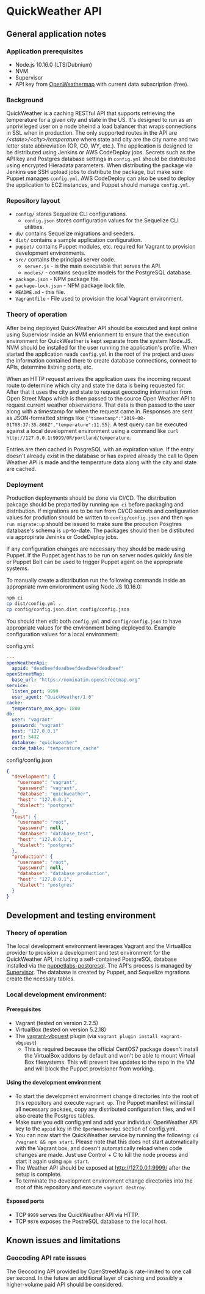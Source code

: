 # QuickWeather API

## General application notes

### Application prerequisites
* Node.js 10.16.0 (LTS/Dubnium)
* NVM
* Supervisor
* API key from [OpenWeathermap](https://openweathermap.org/api) with current data subscription (free).

### Background
QuickWeather is a caching RESTful API that supports retrieving the temperature for a given city and state in the US. It's designed to run as an unprivileged user on a node bheind a load balancer that wraps connections in SSL when in production. The only supported routes in the API are */\<state\>/\<city\>/temperature* where state and city are the city name and two letter state abbreviation (OR, CO, WY, etc.).
The application is designed to be distributed using Jenkins or AWS CodeDeploy jobs. Secrets such as the API key and Postgres database settings in `config.yml` should be distributed using encrypted Hieradata parameters. When distributing the package via Jenkins use SSH upload jobs to distribute the package, but make sure Puppet manages `config.yml`. AWS CodeDeploy can also be used to deploy the application to EC2 instances, and Puppet should manage `config.yml`.

### Repository layout
* `config/` stores Sequelize CLI configurations.
  * `config.json` stores configuration values for the Sequelize CLI utilities.
* `db/` contains Sequelize migrations and seeders.
* `dist/` contains a sample application configuration.
* `puppet/` contains Puppet modules, etc. required for Vagrant to provision development environments.
* `src/` contains the principal server code.
  * `server.js` - is the main executable that serves the API.
  * `modles/` - contains sequelize models for the PostgreSQL database.
* `package.json` - NPM package file.
* `package-lock.json` - NPM package lock file.
* `README.md` - this file.
* `Vagrantfile` - File used to provision the local Vagrant environment.

### Theory of operation
After being deployed QuickWeather API should be executed and kept online using Superviosr inside an NVM enrionment to ensure that the execution environment for QuickWeather is kept separate from the system Node.JS. NVM should be installed for the user running the application's profile. When started the application reads `config.yml` in the root of the project and uses the information contained there to create database connections, connect to APIs, determine listning ports, etc.

When an HTTP request arrives the application uses the incoming request route to determine which city and state the data is being requested for. After that it uses the city and state to request geocoding information from Open Street Maps which is then passed to the source Open Weather API to request current weather observations. That data is then passed to the user along with a timestamp for when the request came in. Responses are sent as JSON-formatted strings like `{"timestamp":"2019-08-01T08:37:35.806Z","temperature":11.55}`. A test query can be executed against a local development environment using a command like `curl http://127.0.0.1:9999/OR/portland/temperature`.

Entries are then cached in PosgreSQL with an expiration value. If the entry doesn't already exist in the database or has expired already the call to Open Weather API is made and the temperature data along with the city and state are cached.

### Deployment
Production deployments should be done via CI/CD. The distribution pakcage should be preparted by running `npm ci` before packaging and distribution. If migrations are to be run from CI/CD secrets and configuration values for prodution should be written to `config/config.json` and then `npm run migrate:up` should be issued to make sure the procution Posgtres database's schema is up-to-date. The packages should then be distibuted via appropirate Jeninks or CodeDeploy jobs.

If any configuration changes are necessary they should be made using Puppet. If the Puppet agent has to be run on server nodes quickly Ansible or Puppet Bolt can be used to trigger Puppet agent on the appropriate systems.

To manually create a distribution run the following commands inside an appropriate nvm envioronment using Node.JS 10.16.0:
```bash
npm ci
cp dist/config.yml .
cp config/config.json.dist config/config.json
```
You should then edit both `config.yml` and `config/config.json` to have appropriate values for the environment being deployed to. Example configuration values for a local environment:

config.yml:
```yaml
---
openWeatherApi:
  appid: "deadbeefdeadbeefdeadbeefdeadbeef"
openStreetMap:
  base_url: "https://nominatim.openstreetmap.org"
service:
  listen_port: 9999
  user_agent: "QuickWeather/1.0"
cache:
  temperature_max_age: 1800
db:
  user: "vagrant"
  password: "vagrant"
  host: "127.0.0.1"
  port: 5432
  database: "quickweather"
  cache_table: "temperature_cache"
```

config/config.json
```json
{
  "development": {
    "username": "vagrant",
    "password": "vagrant",
    "database": "quickweather",
    "host": "127.0.0.1",
    "dialect": "postgres"
  },
  "test": {
    "username": "root",
    "password": null,
    "database": "database_test",
    "host": "127.0.0.1",
    "dialect": "postgres"
  },
  "production": {
    "username": "root",
    "password": null,
    "database": "database_production",
    "host": "127.0.0.1",
    "dialect": "postgres"
  }
}
```

## Development and testing environment

### Theory of operation
The local development environment leverages Vagrant and the VirtualBox provider to provision a development and test environment for the QuickWeather API, including a self-contained PostgreSQL database installed via the [puppetlabs-postgresql](https://forge.puppet.com/puppetlabs/postgresql). The API's process is managed by [Supervisor](http://supervisord.org/). The database is created by Puppet, and Sequelize mgrations create the ncessary tables.

### Local development environment:

#### Prerequisites
* Vagrant (tested on version 2.2.5)
* VirtualBox (tested on version 5.2.18)
* The [vagrant-vbguest](https://github.com/dotless-de/vagrant-vbguest) plugin (via `vagrant plugin install vagrant-vbguest`)
  * This is required because the official CentOS7 package doesn't install the VirtualBox addons by default and won't be able to mount Virtual Box filesystems. This will prevent live updates to the repo in the VM and will block the Puppet provisioner from working.

#### Using the development environment
* To start the development environment change directories into the root of this repository and execute `vagrant up`. The Puppet manifest will install all necessary packaes, copy any distributed configuration files, and will also create the Postgres tables.
* Make sure you edit config.yml and add your individual OpenWeather API key to the `appid` key in the `OpenWeatherApi` section of config.yml.
* You can now start the QuickWeather service by running the following: `cd /vagrant && npm start`. Please note that this does not start automatically with the Vagrant box, and doesn't automatically reload when code changes are made. Just use Control + C to kill the node process and start it again using `npm start`.
* The Weather API should be exposed at http://127.0.0.1:9999/ after the setup is complete.
* To terminate the development environment change directories into the root of this repository and execute `vagrant destroy`.

#### Exposed ports
* TCP `9999` serves the QuickWeather API via HTTP.
* TCP `9876` exposes the PostreSQL database to the local host.

## Known issues and limitations
### Geocoding API rate issues
The Geocoding API provided by OpenStreetMap is rate-limited to one call per second. In the future an additional layer of caching and possibly a higher-volume paid API should be considered.
